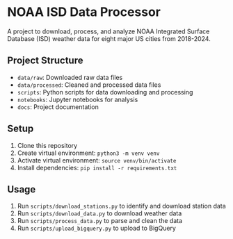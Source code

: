 # NOAA ISD Data Processor

A project to download, process, and analyze NOAA Integrated Surface Database (ISD) weather data for eight major US cities from 2018-2024.

## Project Structure
- `data/raw`: Downloaded raw data files
- `data/processed`: Cleaned and processed data files
- `scripts`: Python scripts for data downloading and processing
- `notebooks`: Jupyter notebooks for analysis
- `docs`: Project documentation

## Setup
1. Clone this repository
2. Create virtual environment: `python3 -m venv venv`
3. Activate virtual environment: `source venv/bin/activate`
4. Install dependencies: `pip install -r requirements.txt`

## Usage
1. Run `scripts/download_stations.py` to identify and download station data
2. Run `scripts/download_data.py` to download weather data
3. Run `scripts/process_data.py` to parse and clean the data
4. Run `scripts/upload_bigquery.py` to upload to BigQuery
